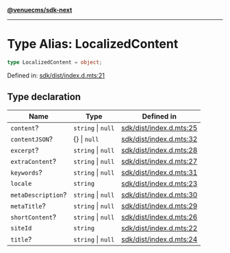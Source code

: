 [**@venuecms/sdk-next**](../Index.md)

***

# Type Alias: LocalizedContent

```ts
type LocalizedContent = object;
```

Defined in: [sdk/dist/index.d.mts:21](https://github.com/venuecms/sdk/blob/fbf02bcc9fd4a34da75d81536c54bdc995edf6c4/packages/sdk/dist/index.d.mts#L21)

## Type declaration

| Name | Type | Defined in |
| ------ | ------ | ------ |
| <a id="content"></a> `content`? | `string` \| `null` | [sdk/dist/index.d.mts:25](https://github.com/venuecms/sdk/blob/fbf02bcc9fd4a34da75d81536c54bdc995edf6c4/packages/sdk/dist/index.d.mts#L25) |
| <a id="contentjson"></a> `contentJSON`? | \{\} \| `null` | [sdk/dist/index.d.mts:32](https://github.com/venuecms/sdk/blob/fbf02bcc9fd4a34da75d81536c54bdc995edf6c4/packages/sdk/dist/index.d.mts#L32) |
| <a id="excerpt"></a> `excerpt`? | `string` \| `null` | [sdk/dist/index.d.mts:28](https://github.com/venuecms/sdk/blob/fbf02bcc9fd4a34da75d81536c54bdc995edf6c4/packages/sdk/dist/index.d.mts#L28) |
| <a id="extracontent"></a> `extraContent`? | `string` \| `null` | [sdk/dist/index.d.mts:27](https://github.com/venuecms/sdk/blob/fbf02bcc9fd4a34da75d81536c54bdc995edf6c4/packages/sdk/dist/index.d.mts#L27) |
| <a id="keywords"></a> `keywords`? | `string` \| `null` | [sdk/dist/index.d.mts:31](https://github.com/venuecms/sdk/blob/fbf02bcc9fd4a34da75d81536c54bdc995edf6c4/packages/sdk/dist/index.d.mts#L31) |
| <a id="locale"></a> `locale` | `string` | [sdk/dist/index.d.mts:23](https://github.com/venuecms/sdk/blob/fbf02bcc9fd4a34da75d81536c54bdc995edf6c4/packages/sdk/dist/index.d.mts#L23) |
| <a id="metadescription"></a> `metaDescription`? | `string` \| `null` | [sdk/dist/index.d.mts:30](https://github.com/venuecms/sdk/blob/fbf02bcc9fd4a34da75d81536c54bdc995edf6c4/packages/sdk/dist/index.d.mts#L30) |
| <a id="metatitle"></a> `metaTitle`? | `string` \| `null` | [sdk/dist/index.d.mts:29](https://github.com/venuecms/sdk/blob/fbf02bcc9fd4a34da75d81536c54bdc995edf6c4/packages/sdk/dist/index.d.mts#L29) |
| <a id="shortcontent"></a> `shortContent`? | `string` \| `null` | [sdk/dist/index.d.mts:26](https://github.com/venuecms/sdk/blob/fbf02bcc9fd4a34da75d81536c54bdc995edf6c4/packages/sdk/dist/index.d.mts#L26) |
| <a id="siteid"></a> `siteId` | `string` | [sdk/dist/index.d.mts:22](https://github.com/venuecms/sdk/blob/fbf02bcc9fd4a34da75d81536c54bdc995edf6c4/packages/sdk/dist/index.d.mts#L22) |
| <a id="title"></a> `title`? | `string` \| `null` | [sdk/dist/index.d.mts:24](https://github.com/venuecms/sdk/blob/fbf02bcc9fd4a34da75d81536c54bdc995edf6c4/packages/sdk/dist/index.d.mts#L24) |
